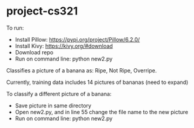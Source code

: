 # project-cs321


To run:
- Install Pillow: https://pypi.org/project/Pillow/6.2.0/
- Install Kivy: https://kivy.org/#download
- Download repo
- Run on command line: python new2.py
  
Classifies a picture of a banana as: Ripe, Not Ripe, Overripe.

Currently, training data includes 14 pictures of bananas (need to expand)

To classify a different picture of a banana:
- Save picture in same directory
- Open new2.py, and in line 55 change the file name to the new picture
- Run on command line: python new2.py
   
    
